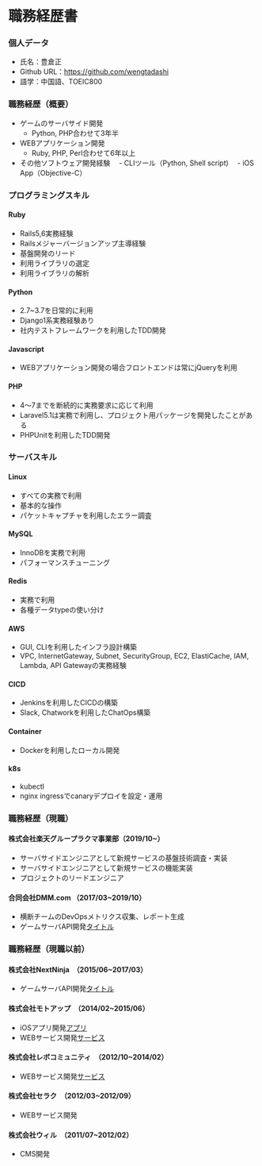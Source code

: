 # 職務経歴書
### 個人データ
 - 氏名：豊倉正
 - Github URL：https://github.com/wengtadashi
 - 語学：中国語、TOEIC800
### 職務経歴（概要）
 - ゲームのサーバサイド開発
   - Python, PHP合わせて3年半
 - WEBアプリケーション開発
   - Ruby, PHP, Perl合わせて6年以上
 - その他ソフトウェア開発経験
 　- CLIツール（Python, Shell script)
 　- iOS App（Objective-C）
### プログラミングスキル
#### Ruby
 - Rails5,6実務経験
 - Railsメジャーバージョンアップ主導経験
 - 基盤開発のリード
 - 利用ライブラリの選定
 - 利用ライブラリの解析
#### Python
 - 2.7~3.7を日常的に利用
 - Django1系実務経験あり
 - 社内テストフレームワークを利用したTDD開発
#### Javascript
 - WEBアプリケーション開発の場合フロントエンドは常にjQueryを利用
#### PHP
 - 4〜7までを断続的に実務要求に応じて利用
 - Laravel5.1は実務で利用し、プロジェクト用パッケージを開発したことがある
 - PHPUnitを利用したTDD開発
### サーバスキル
#### Linux
 - すべての実務で利用
 - 基本的な操作
 - パケットキャプチャを利用したエラー調査
#### MySQL
 - InnoDBを実務で利用
 - パフォーマンスチューニング
#### Redis
 - 実務で利用
 - 各種データtypeの使い分け
#### AWS
 - GUI, CLIを利用したインフラ設計構築
 - VPC, InternetGateway, Subnet, SecurityGroup, EC2, ElastiCache, IAM, Lambda, API Gatewayの実務経験
#### CICD
 - Jenkinsを利用したCICDの構築
 - Slack, Chatworkを利用したChatOps構築
#### Container
 - Dockerを利用したローカル開発
#### k8s
 - kubectl
 - nginx ingressでcanaryデプロイを設定・運用
### 職務経歴（現職）
#### 株式会社楽天グループラクマ事業部（2019/10~）
 - サーバサイドエンジニアとして新規サービスの基盤技術調査・実装
 - サーバサイドエンジニアとして新規サービスの機能実装
 - プロジェクトのリードエンジニア
#### 合同会社DMM.com （2017/03~2019/10）
 - 横断チームのDevOpsメトリクス収集、レポート生成
 - ゲームサーバAPI開発[タイトル](https://dmm-imys.com/)
### 職務経歴（現職以前）
#### 株式会社NextNinja　（2015/06~2017/03）
 - ゲームサーバAPI開発[タイトル](https://appget.com/appli/view/67167/)
#### 株式会社モトアップ　（2014/02~2015/06）
 - iOSアプリ開発[アプリ](https://trust-operation.com/)
 - WEBサービス開発[サービス](https://wakupl.com/)
#### 株式会社レボコミュニティ　（2012/10~2014/02）
 - WEBサービス開発[サービス](http://revocommunity.com/service-02.php)
#### 株式会社セラク　（2012/03~2012/09）
 - WEBサービス開発
#### 株式会社ウィル　（2011/07~2012/02）
 - CMS開発

